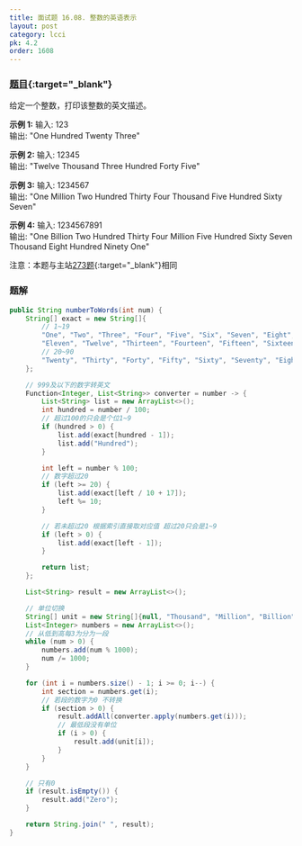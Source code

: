 ```yaml
---
title: 面试题 16.08. 整数的英语表示
layout: post
category: lcci
pk: 4.2
order: 1608
---
```


### [题目](https://leetcode-cn.com/english-int-lcci/){:target="_blank"}

给定一个整数，打印该整数的英文描述。

**示例 1:**
输入: 123  
输出: "One Hundred Twenty Three"

**示例 2:**
输入: 12345  
输出: "Twelve Thousand Three Hundred Forty Five"

**示例 3:**
输入: 1234567  
输出: "One Million Two Hundred Thirty Four Thousand Five Hundred Sixty Seven"

**示例 4:**
输入: 1234567891  
输出: "One Billion Two Hundred Thirty Four Million Five Hundred Sixty Seven Thousand Eight Hundred Ninety One"

注意：本题与主站[273题](https://leetcode-cn.com/problems/integer-to-english-words/){:target="_blank"}相同

### 题解

```java
public String numberToWords(int num) {
    String[] exact = new String[]{
        // 1~19
        "One", "Two", "Three", "Four", "Five", "Six", "Seven", "Eight", "Nine", "Ten",
        "Eleven", "Twelve", "Thirteen", "Fourteen", "Fifteen", "Sixteen", "Seventeen", "Eighteen", "Nineteen",
        // 20~90
        "Twenty", "Thirty", "Forty", "Fifty", "Sixty", "Seventy", "Eighty", "Ninety"
    };

    // 999及以下的数字转英文
    Function<Integer, List<String>> converter = number -> {
        List<String> list = new ArrayList<>();
        int hundred = number / 100;
        // 超过100的只会是个位1~9
        if (hundred > 0) {
            list.add(exact[hundred - 1]);
            list.add("Hundred");
        }

        int left = number % 100;
        // 数字超过20
        if (left >= 20) {
            list.add(exact[left / 10 + 17]);
            left %= 10;
        }

        // 若未超过20 根据索引直接取对应值 超过20只会是1~9
        if (left > 0) {
            list.add(exact[left - 1]);
        }

        return list;
    };

    List<String> result = new ArrayList<>();

    // 单位切换
    String[] unit = new String[]{null, "Thousand", "Million", "Billion"};
    List<Integer> numbers = new ArrayList<>();
    // 从低到高每3为分为一段
    while (num > 0) {
        numbers.add(num % 1000);
        num /= 1000;
    }

    for (int i = numbers.size() - 1; i >= 0; i--) {
        int section = numbers.get(i);
        // 若段的数字为0 不转换
        if (section > 0) {
            result.addAll(converter.apply(numbers.get(i)));
            // 最低段没有单位
            if (i > 0) {
                result.add(unit[i]);
            }
        }
    }

    // 只有0
    if (result.isEmpty()) {
        result.add("Zero");
    }

    return String.join(" ", result);
}
```